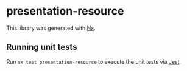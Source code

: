 # presentation-resource

This library was generated with [Nx](https://nx.dev).

## Running unit tests

Run `nx test presentation-resource` to execute the unit tests via [Jest](https://jestjs.io).
